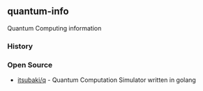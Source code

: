 ## quantum-info
Quantum Computing information



### History


### Open Source
- [itsubaki/q](https://github.com/itsubaki/q) - Quantum Computation Simulator written in golang
